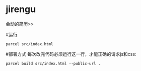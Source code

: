 # jirengu
会动的简历>>  

#运行
```
parcel src/index.html
```

#部署方式
每次改完代码必须运行这一行，才能正确的请求js和css:
```
parcel build src/index.html --public-url .
```
